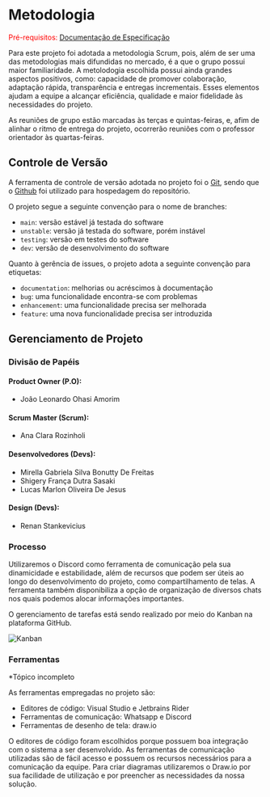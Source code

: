 
# Metodologia

<span style="color:red">Pré-requisitos: <a href="2-Especificação do Projeto.md"> Documentação de Especificação</a></span>

Para este projeto foi adotada a metodologia Scrum, pois, além de ser uma das metodologias mais difundidas no mercado, é a que o grupo possui maior familiaridade. A metolodogia escolhida possui ainda grandes aspectos positivos, como: capacidade de promover colaboração, adaptação rápida, transparência e entregas incrementais. Esses elementos ajudam a equipe a alcançar eficiência, qualidade e maior fidelidade às necessidades do projeto. 

As reuniões de grupo estão marcadas às terças e quintas-feiras, e, afim de alinhar o ritmo de entrega do projeto, ocorrerão reuniões com o professor orientador às quartas-feiras.


## Controle de Versão

A ferramenta de controle de versão adotada no projeto foi o
[Git](https://git-scm.com/), sendo que o [Github](https://github.com)
foi utilizado para hospedagem do repositório.

O projeto segue a seguinte convenção para o nome de branches:

- `main`: versão estável já testada do software
- `unstable`: versão já testada do software, porém instável
- `testing`: versão em testes do software
- `dev`: versão de desenvolvimento do software

Quanto à gerência de issues, o projeto adota a seguinte convenção para
etiquetas:

- `documentation`: melhorias ou acréscimos à documentação
- `bug`: uma funcionalidade encontra-se com problemas
- `enhancement`: uma funcionalidade precisa ser melhorada
- `feature`: uma nova funcionalidade precisa ser introduzida

## Gerenciamento de Projeto

### Divisão de Papéis

#### Product Owner (P.O): 
- João Leonardo Ohasi Amorim

#### Scrum Master (Scrum): 
- Ana Clara Rozinholi

#### Desenvolvedores (Devs):

- Mirella Gabriela Silva Bonutty De Freitas
- Shigery França Dutra Sasaki
- Lucas Marlon Oliveira De Jesus

#### Design (Devs):
- Renan Stankevicius


### Processo

Utilizaremos o Discord como ferramenta de comunicação pela sua dinamicidade e estabilidade, além de recursos que podem ser úteis ao longo do desenvolvimento do projeto, como compartilhamento de telas. A ferramenta também disponibiliza a opção de organização de diversos chats nos quais podemos alocar informações importantes.

O gerenciamento de tarefas está sendo realizado por meio do Kanban na plataforma GitHub.

![Kanban](https://github.com/ICEI-PUC-Minas-PMV-ADS/pmv-ads-2023-2-e2-proj-int-t2-gaming-groove/assets/89418479/56436b6b-9882-438d-b2b8-5b941256bd7c)

### Ferramentas  

*Tópico incompleto

As ferramentas empregadas no projeto são:

- Editores de código: Visual Studio e Jetbrains Rider
- Ferramentas de comunicação: Whatsapp e Discord
- Ferramentas de desenho de tela: draw.io

O editores de código foram escolhidos porque possuem boa integração com o sistema a ser desenvolvido. As ferramentas de comunicação utilizadas são de fácil acesso e possuem os recursos necessários para a comunicação da equipe. Para criar diagramas utilizaremos o Draw.io por sua facilidade de utilização e por preencher as necessidades da nossa solução.
